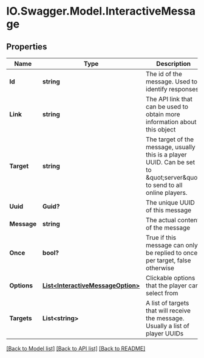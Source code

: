 # IO.Swagger.Model.InteractiveMessage
## Properties

Name | Type | Description | Notes
------------ | ------------- | ------------- | -------------
**Id** | **string** | The id of the message. Used to identify responses. | 
**Link** | **string** | The API link that can be used to obtain more information about this object | 
**Target** | **string** | The target of the message, usually this is a player UUID. Can be set to \&quot;server\&quot; to send to all online players. | 
**Uuid** | **Guid?** | The unique UUID of this message | 
**Message** | **string** | The actual content of the message | [optional] 
**Once** | **bool?** | True if this message can only be replied to once per target, false otherwise | [optional] 
**Options** | [**List&lt;InteractiveMessageOption&gt;**](InteractiveMessageOption.md) | Clickable options that the player can select from | [optional] 
**Targets** | **List&lt;string&gt;** | A list of targets that will receive the message. Usually a list of player UUIDs | [optional] 

[[Back to Model list]](../README.md#documentation-for-models) [[Back to API list]](../README.md#documentation-for-api-endpoints) [[Back to README]](../README.md)

